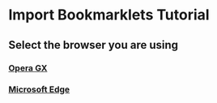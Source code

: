 # Import Bookmarklets Tutorial
## Select the browser you are using
### [Opera GX](OperaGX.md)
### [Microsoft Edge](MicrosoftEdge.md.md)